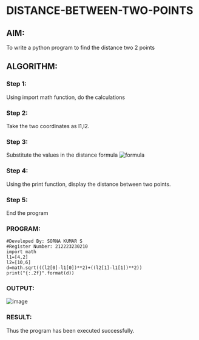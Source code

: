 # DISTANCE-BETWEEN-TWO-POINTS

## AIM:
To write a python program to find the distance two 2 points
## ALGORITHM:
### Step 1: 
Using import math function, do the calculations
### Step 2: 
Take the two coordinates as l1,l2.
### Step 3: 
Substitute the values in the distance formula  ![formula](/formula.JPG)
### Step 4: 
Using the print function, display the distance between two points.
### Step 5: 
End the program
### PROGRAM:
~~~
#Developed By: SORNA KUMAR S
#Register Number: 212223230210
import math
l1=[4,2]
l2=[10,6]
d=math.sqrt(((l2[0]-l1[0])**2)+((l2[1]-l1[1])**2))
print("{:.2f}".format(d))
~~~  


### OUTPUT:
![image](https://github.com/Sornakumar16/DISTANCE-BETWEEN-TWO-POINTS/assets/138849327/81eab6eb-f60c-4030-818a-93f66f9807da)


### RESULT:
Thus the program has been executed successfully.
